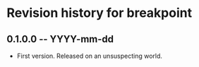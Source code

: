 # Revision history for breakpoint

## 0.1.0.0  -- YYYY-mm-dd

* First version. Released on an unsuspecting world.
